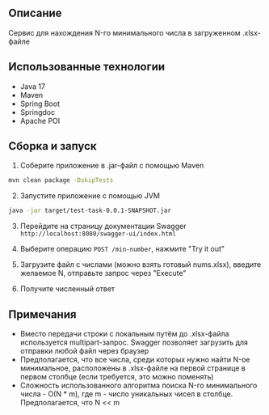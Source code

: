 ## Описание
Сервис для нахождения N-го минимального числа в загруженном .xlsx-файле

## Использованные технологии
- Java 17
- Maven
- Spring Boot
- Springdoc
- Apache POI

## Сборка и запуск
1. Соберите приложение в .jar-файл c помощью Maven
```bash
mvn clean package -DskipTests
```

2. Запустите приложение с помощью JVM
```bash
java -jar target/test-task-0.0.1-SNAPSHOT.jar
```

3. Перейдите на страницу документации Swagger `http://localhost:8080/swagger-ui/index.html`

4. Выберите операцию `POST /min-number`, нажмите "Try it out"

5. Загрузите файл с числами (можно взять готовый nums.xlsx), введите желаемое N, отправьте запрос через "Execute"

6. Получите численный ответ

## Примечания
- Вместо передачи строки с локальным путём до .xlsx-файла используется multipart-запрос. Swagger позволяет загрузить для отправки любой файл через браузер
- Предполагается, что все числа, среди которых нужно найти N-ое минимальное, расположены в .xlsx-файле на первой странице в первом столбце (если требуется, это можно поменять)
- Сложность использованного алгоритма поиска N-го минимального числа - О(N * m), где m - число уникальных чисел в столбце. Предполагается, что N << m


